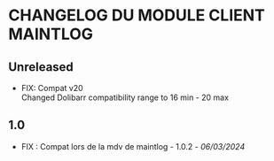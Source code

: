 # CHANGELOG DU MODULE CLIENT MAINTLOG

## Unreleased

- FIX: Compat v20  
  Changed Dolibarr compatibility range to 16 min - 20 max

## 1.0

-  FIX : Compat lors de la mdv de maintlog - 1.0.2 - *06/03/2024* 
